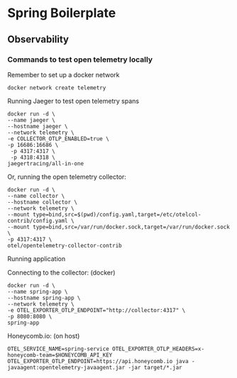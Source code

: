 # Spring Boilerplate

## Observability

### Commands to test open telemetry locally

Remember to set up a docker network

```
docker network create telemetry
```

Running Jaeger to test open telemetry spans

```
docker run -d \
--name jaeger \
--hostname jaeger \
--network telemetry \
-e COLLECTOR_OTLP_ENABLED=true \
-p 16686:16686 \
 -p 4317:4317 \
 -p 4318:4318 \
jaegertracing/all-in-one
```

Or, running the open telemetry collector:

```
docker run -d \
--name collector \
--hostname collector \
--network telemetry \
--mount type=bind,src=$(pwd)/config.yaml,target=/etc/otelcol-contrib/config.yaml \
--mount type=bind,src=/var/run/docker.sock,target=/var/run/docker.sock \
-p 4317:4317 \
otel/opentelemetry-collector-contrib
```

Running application

Connecting to the collector: (docker)

```
docker run -d \
--name spring-app \
--hostname spring-app \
--network telemetry \
-e OTEL_EXPORTER_OTLP_ENDPOINT="http://collector:4317" \
-p 8080:8080 \
spring-app
```

Honeycomb.io: (on host)

```
OTEL_SERVICE_NAME=spring-service OTEL_EXPORTER_OTLP_HEADERS=x-honeycomb-team=$HONEYCOMB_API_KEY OTEL_EXPORTER_OTLP_ENDPOINT=https://api.honeycomb.io java -javaagent:opentelemetry-javaagent.jar -jar target/*.jar
```
